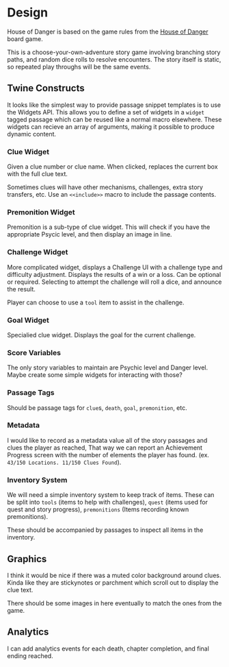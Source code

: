 # Design

House of Danger is based on the game rules from the [House of Danger](https://boardgamegeek.com/boardgame/251420/choose-your-own-adventure-house-danger) board game.

This is a choose-your-own-adventure story game involving branching story paths, and random dice rolls to resolve encounters. The story itself is static, so repeated play throughs will be the same events.

## Twine Constructs

It looks like the simplest way to provide passage snippet templates is to use the Widgets API. This allows you to define a set of widgets in a `widget` tagged passage which can be reused like a normal macro elsewhere. These widgets can recieve an array of arguments, making it possible to produce dynamic content.

### Clue Widget

Given a clue number or clue name. When clicked, replaces the current box with the full clue text.

Sometimes clues will have other mechanisms, challenges, extra story transfers, etc. Use an `<<include>>` macro to include the passage contents.

### Premonition Widget

Premonition is a sub-type of clue widget. This will check if you have the appropriate Psycic level, and then display an image in line.

### Challenge Widget

More complicated widget, displays a Challenge UI with a challenge type and difficulty adjustment. Displays the results of a win or a loss. Can be optional or required. Selecting to attempt the challenge will roll a dice, and announce the result.

Player can choose to use a `tool` item to assist in the challenge.

### Goal Widget

Specialied clue widget. Displays the goal for the current challenge.

### Score Variables

The only story variables to maintain are Psychic level and Danger level. Maybe create some simple widgets for interacting with those?

### Passage Tags

Should be passage tags for `clue`s, `death`, `goal`, `premonition`, etc.

### Metadata

I would like to record as a metadata value all of the story passages and clues the player as reached, That way we can report an Achievement Progress screen with the number of elements the player has found. (ex. `43/150 Locations. 11/150 Clues Found`).

### Inventory System

We will need a simple inventory system to keep track of items. These can be split into `tools` (items to help with challenges), `quest` (items used for quest and story progress), `premonitions` (Items recording known premonitions).

These should be accompanied by passages to inspect all items in the inventory.

## Graphics

I think it would be nice if there was a muted color background around clues. Kinda like they are stickynotes or parchment which scroll out to display the clue text.

There should be some images in here eventually to match the ones from the game.

## Analytics

I can add analytics events for each death, chapter completion, and final ending reached.
